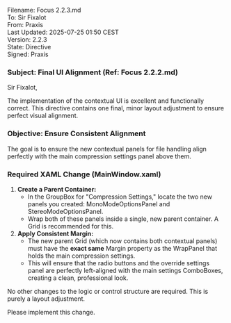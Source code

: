 Filename: Focus 2.2.3.md  
To: Sir Fixalot  
From: Praxis  
Last Updated: 2025-07-25 01:50 CEST  
Version: 2.2.3  
State: Directive  
Signed: Praxis

### **Subject: Final UI Alignment (Ref: Focus 2.2.2.md)**

Sir Fixalot,

The implementation of the contextual UI is excellent and functionally correct. This directive contains one final, minor layout adjustment to ensure perfect visual alignment.

### **Objective: Ensure Consistent Alignment**

The goal is to ensure the new contextual panels for file handling align perfectly with the main compression settings panel above them.

### **Required XAML Change (**MainWindow.xaml**)**

1. **Create a Parent Container:**  
   * In the GroupBox for "Compression Settings," locate the two new panels you created: MonoModeOptionsPanel and StereoModeOptionsPanel.  
   * Wrap both of these panels inside a single, new parent container. A Grid is recommended for this.  
2. **Apply Consistent Margin:**  
   * The new parent Grid (which now contains both contextual panels) must have the **exact same** Margin property as the WrapPanel that holds the main compression settings.  
   * This will ensure that the radio buttons and the override settings panel are perfectly left-aligned with the main settings ComboBoxes, creating a clean, professional look.

No other changes to the logic or control structure are required. This is purely a layout adjustment.

Please implement this change.